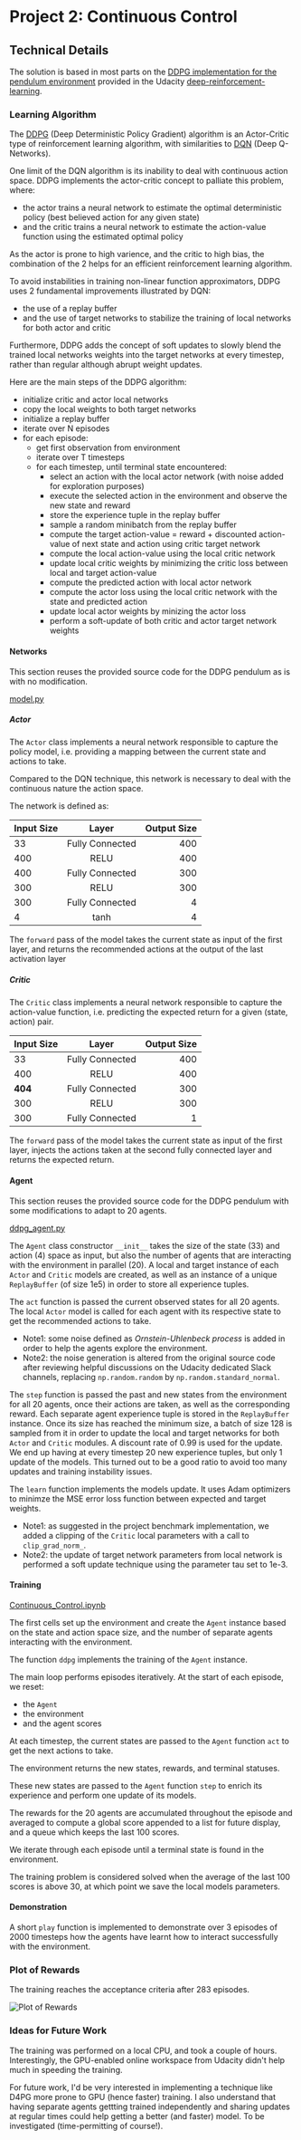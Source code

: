 [//]: # (Image References)

[image1]: https://github.com/schambon77/DRLND-Continuous-Control/blob/master/Scores.JPG "Plot of Rewards"

# Project 2: Continuous Control

## Technical Details

The solution is based in most parts on the [DDPG implementation for the pendulum environment](https://github.com/udacity/deep-reinforcement-learning/tree/master/ddpg-pendulum)
 provided in the Udacity [deep-reinforcement-learning](https://github.com/udacity/deep-reinforcement-learning).

### Learning Algorithm

The [DDPG](https://arxiv.org/abs/1509.02971) (Deep Deterministic Policy Gradient) algorithm is an Actor-Critic type of
reinforcement learning algorithm, with similarities to 
[DQN](https://storage.googleapis.com/deepmind-media/dqn/DQNNaturePaper.pdf) (Deep Q-Networks).

One limit of the DQN algorithm is its inability to deal with continuous action space. DDPG implements the actor-critic 
concept to palliate this problem, where:
- the actor trains a neural network to estimate the optimal deterministic policy (best believed action for any given state)
- and the critic trains a neural network to estimate the action-value function using the estimated optimal policy

As the actor is prone to high varience, and the critic to high bias, the combination of the 2 helps for an efficient
reinforcement learning algorithm.

To avoid instabilities in training non-linear function approximators, DDPG uses 2 fundamental improvements illustrated 
by DQN:
- the use of a replay buffer
- and the use of target networks to stabilize the training of local networks for both actor and critic

Furthermore, DDPG adds the concept of soft updates to slowly blend the trained local networks weights into 
the target networks at every timestep, rather than regular although abrupt weight updates.

Here are the main steps of the DDPG algorithm:
- initialize critic and actor local networks
- copy the local weights to both target networks
- initialize a replay buffer
- iterate over N episodes
- for each episode:
    - get first observation from environment
    - iterate over T timesteps
    - for each timestep, until terminal state encountered:
        - select an action with the local actor network (with noise added for exploration purposes)
        - execute the selected action in the environment and observe the new state and reward
        - store the experience tuple in the replay buffer
        - sample a random minibatch from the replay buffer
        - compute the target action-value = reward + discounted action-value of next state and action using critic target network
        - compute the local action-value using the local critic network 
        - update local critic weights by minimizing the critic loss between local and target action-value
        - compute the predicted action with local actor network
        - compute the actor loss using the local critic network with the state and predicted action
        - update local actor weights by minizing the actor loss
        - perform a soft-update of both critic and actor target network weights

#### Networks

This section reuses the provided source code for the DDPG pendulum as is with no modification.

[model.py](https://github.com/schambon77/DRLND-Continuous-Control/blob/master/model.py)

##### Actor

The `Actor` class implements a neural network responsible to capture the policy model, i.e. providing a mapping 
between the current state and actions to take.

Compared to the DQN technique, this network is necessary to deal with the continuous nature the action space.

The network is defined as:

| Input Size        | Layer           | Output Size |
| ------------- |:-------------:| -----:|
| 33       |  Fully Connected    | 400 |
| 400      | RELU     |   400 |
| 400 | Fully Connected     |    300 |
| 300      | RELU     |   300 |
| 300 | Fully Connected     |    4 |
| 4 | tanh     |    4  |

The `forward` pass of the model takes the current state as input of the first layer, and returns the recommended actions
at the output of the last activation layer


##### Critic
   
The `Critic` class implements a neural network responsible to capture the action-value function, i.e. predicting 
the expected return for a given (state, action) pair.

   
| Input Size        | Layer           | Output Size |
| ------------- |:-------------:| -----:|
| 33       |  Fully Connected    | 400 |
| 400      | RELU     |   400 |
| **404** | Fully Connected     |    300 |
| 300      | RELU     |   300 |
| 300 | Fully Connected     |   1 |

The `forward` pass of the model takes the current state as input of the first layer, injects the actions taken at the
 second fully connected layer and returns the expected return.


#### Agent

This section reuses the provided source code for the DDPG pendulum with some modifications to adapt to 20 agents.

[ddpg_agent.py](https://github.com/schambon77/DRLND-Continuous-Control/blob/master/ddpg_agent.py)

The `Agent` class constructor `__init__` takes the size of the state (33) and action (4) space as input, but also the number of agents
that are interacting with the environment in parallel (20). A local and target instance of each `Actor` and `Critic` models
are created, as well as an instance of a unique `ReplayBuffer` (of size 1e5) in order to store all experience tuples.

The `act` function is passed the current observed states for all 20 agents. The local `Actor` model is called for each agent
with its respective state to get the recommended actions to take.
- Note1: some noise defined as *Ornstein-Uhlenbeck process* is added in order to help the agents explore the environment.
- Note2: the noise generation is altered from the original source code after reviewing helpful discussions on the Udacity
dedicated Slack channels, replacing `np.random.random` by `np.random.standard_normal`.

The `step` function is passed the past and new states from the environment for all 20 agents, once their actions are taken, 
as well as the corresponding reward. Each separate agent experience tuple is stored in the `ReplayBuffer` instance. 
Once its size has reached the minimum size, a batch of size 128 is sampled from it in order to update the local and 
target networks for both `Actor` and `Critic` modules. A discount rate of 0.99 is used for the update. We end up having 
at every timestep 20 new experience tuples, but only 1 update of the models. This turned out to be a good ratio to avoid 
too many updates and training instability issues.

The `learn` function implements the models update. It uses Adam optimizers to minimze the MSE
error loss function between expected and target weights.
- Note1: as suggested in the project benchmark implementation, we added a clipping of the `Critic` local parameters with a
call to `clip_grad_norm_`.
- Note2: the update of target network parameters from local network is performed a soft update technique using the 
parameter tau set to 1e-3.

#### Training

[Continuous_Control.ipynb](https://github.com/schambon77/DRLND-Continuous-Control/blob/master/Continuous_Control.ipynb)

The first cells set up the environment and create the `Agent` instance based on the state and action space size, and the 
number of separate agents interacting with the environment.

The function `ddpg` implements the training of the `Agent` instance.

The main loop performs episodes iteratively. At the start of each episode, we reset:
- the `Agent`
- the environment
- and the agent scores

At each timestep, the current states are passed to the `Agent` function `act` to get the next actions to take.

The environment returns the new states, rewards, and terminal statuses.

These new states are passed to the `Agent` function `step` to enrich its experience and perform one update of its models.

The rewards for the 20 agents are accumulated throughout the episode and averaged to compute a global score appended to 
a list for future display, and a queue which keeps the last 100 scores.

We iterate through each episode until a terminal state is found in the environment.

The training problem is considered solved when the average of the last 100 scores is above 30, at which point we save the 
local models parameters.

#### Demonstration

A short `play` function is implemented to demonstrate over 3 episodes of 2000 timesteps how the agents 
have learnt how to interact successfully with the environment. 

### Plot of Rewards

The training reaches the acceptance criteria after 283 episodes.

![Plot of Rewards][image1]


### Ideas for Future Work

The training was performed on a local CPU, and took a couple of hours. Interestingly, 
the GPU-enabled online workspace from Udacity didn't help much in speeding the training.

For future work, I'd be very interested in implementing a technique like D4PG
more prone to GPU (hence faster) training. I also understand that having separate agents
gettting trained independently and sharing updates at regular times could help getting a 
better (and faster) model. To be investigated (time-permitting of course!).

